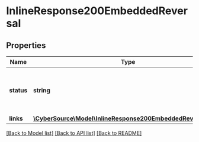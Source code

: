 # InlineResponse200EmbeddedReversal

## Properties
Name | Type | Description | Notes
------------ | ------------- | ------------- | -------------
**status** | **string** | The status of the reversal if the auth reversal is called. | [optional] 
**links** | [**\CyberSource\Model\InlineResponse200EmbeddedReversalLinks**](InlineResponse200EmbeddedReversalLinks.md) |  | [optional] 

[[Back to Model list]](../README.md#documentation-for-models) [[Back to API list]](../README.md#documentation-for-api-endpoints) [[Back to README]](../README.md)


